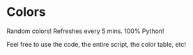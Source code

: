 # Colors
Random colors! Refreshes every 5 mins. 100% Python!

Feel free to use the code, the entire script, the color table, etc!
